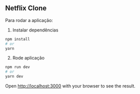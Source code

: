 ## Netflix Clone

Para rodar a aplicação:

1. Instalar dependências
```bash
npm install
# or
yarn 
```

2. Rode aplicação
```bash
npm run dev
# or
yarn dev
```

Open [http://localhost:3000](http://localhost:3000) with your browser to see the result.
